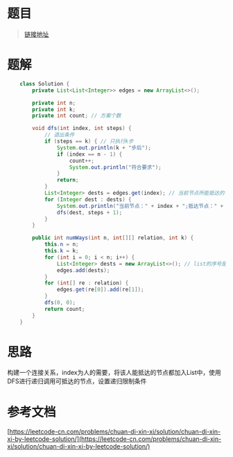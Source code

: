 # 题目

> [链接地址](https://leetcode-cn.com/problems/chuan-di-xin-xi/)
>

# 题解

```java
    class Solution {
        private List<List<Integer>> edges = new ArrayList<>();

        private int n;
        private int k;
        private int count; // 方案个数

        void dfs(int index, int steps) {
            // 退出条件
            if (steps == k) { // 只执行k步
                System.out.println(k + "步后");
                if (index == n - 1) {
                    count++;
                    System.out.println("符合要求");
                }
                return;
            }
            List<Integer> dests = edges.get(index); // 当前节点所能抵达的节点
            for (Integer dest : dests) {
                System.out.println("当前节点：" + index + ";抵达节点：" + dest);
                dfs(dest, steps + 1);
            }
        }

        public int numWays(int n, int[][] relation, int k) {
            this.n = n;
            this.k = k;
            for (int i = 0; i < n; i++) {
                List<Integer> dests = new ArrayList<>(); // list的序号是source,里面对应若干个dest
                edges.add(dests);
            }
            for (int[] re : relation) {
                edges.get(re[0]).add(re[1]);
            }
            dfs(0, 0);
            return count;
        }
    }
```

# 思路

构建一个连接关系，index为人的需要，将该人能抵达的节点都加入List中，使用DFS进行递归调用可抵达的节点，设置递归限制条件

# 参考文档

[https://leetcode-cn.com/problems/chuan-di-xin-xi/solution/chuan-di-xin-xi-by-leetcode-solution/](https://leetcode-cn.com/problems/chuan-di-xin-xi/solution/chuan-di-xin-xi-by-leetcode-solution/)